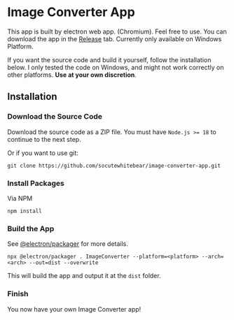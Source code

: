 # Image Converter App

This app is built by electron web app. (Chromium).
Feel free to use. You can download the app in the [Release](https://github.com/socutewhitebear/image-converter-app/releases) tab. Currently only available on Windows Platform.

If you want the source code and build it yourself, follow the installation below. 
I only tested the code on Windows, and might not work correctly on other platforms. **Use at your own discretion**.

## Installation
### Download the Source Code
Download the source code as a ZIP file. You must have `Node.js >= 18` to continue to the next step.

Or if you want to use git:
```
git clone https://github.com/socutewhitebear/image-converter-app.git
```

### Install Packages
Via NPM
```
npm install
```

### Build the App
    
See [@electron/packager](https://github.com/electron/packager?tab=readme-ov-file#electronpackager) for more details.
```
npx @electron/packager . ImageConverter --platform=<platform> --arch=<arch> --out=dist --overwrite
```
This will build the app and output it at the `dist` folder.

### Finish
You now have your own Image Converter app!